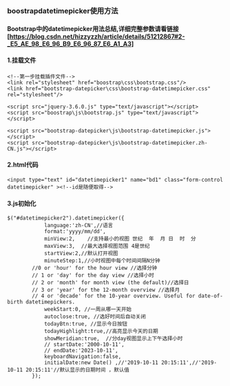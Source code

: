 ### boostrapdatetimepicker使用方法

#### Bootstrap中的datetimepicker用法总结,详细完整参数请看链接[https://blog.csdn.net/hizzyzzh/article/details/51212867#2-_E5_AE_98_E6_96_B9_E6_96_87_E6_A1_A3]

#### 1.挂载文件
	<!--第一步挂载插件文件-->
	<link rel="stylesheet" href="boostrap\css\bootstrap.css"/> 
	<link href="bootstrap-datepicker\css\bootstrap-datetimepicker.css" rel="stylesheet"/>
	
	<script src="jquery-3.6.0.js" type="text/javascript"></script>
	<script src="boostrap\js\bootstrap.js" type="text/javascript"></script>
	
	<script src="bootstrap-datepicker\js\bootstrap-datetimepicker.js"></script>
	<script src="bootstrap-datepicker\js\bootstrap-datetimepicker.zh-CN.js"></script>    

#### 2.html代码
	<input type="text" id="datetimepicker1" name="bd1" class="form-control datetimepicker" ><!--id是随便取得-->

#### 3.js初始化
	$("#datetimepicker2").datetimepicker({                      
	            language:'zh-CN',//语言
	            format:'yyyy/mm/dd',
	            minView:2,    //支持最小的视图 世纪  年  月 日  时  分
	            maxView:3,  //最大选择视图范围 4是世纪
	            startView:2,//默认打开视图
	            minuteStep:1,//小时视图中每个时间间隔N分钟                
	        //0 or 'hour' for the hour view //选择分钟  
	        // 1 or 'day' for the day view //选择小时
	        // 2 or 'month' for month view (the default)//选择日
	        // 3 or 'year' for the 12-month overview //选择月
	        // 4 or 'decade' for the 10-year overview. Useful for date-of-birth datetimepickers.
	            weekStart:0, //一周从哪一天开始
	            autoclose:true, //选好时间后自动关闭
	            todayBtn:true, //显示今日按钮
	            todayHighlight:true,//高亮显示今天的日期
	            showMeridian:true,  //分day视图显示上下午选择小时
	            // startDate:'2000-10-11',
	            // endDate:'2023-10-11',
	            keyboardNavigation:false,
	            initialDate:new Date() ,//'2019-10-11 20:15:11',//'2019-10-11 20:15:11'//默认显示的日期时间 ，默认值     
	        });
